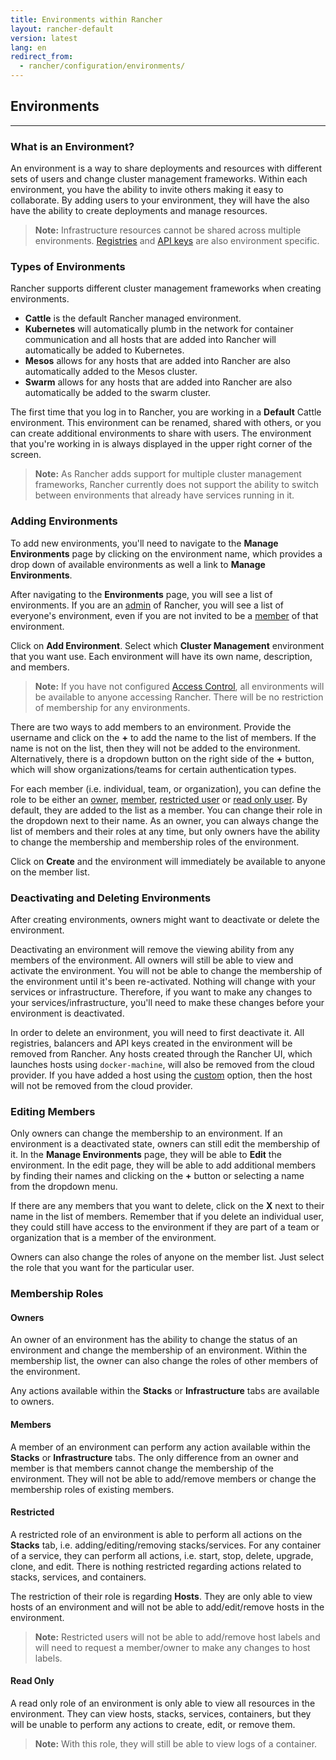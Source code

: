 ```yaml
---
title: Environments within Rancher
layout: rancher-default
version: latest
lang: en
redirect_from:
  - rancher/configuration/environments/
---
```


## Environments
---

### What is an Environment?

An environment is a way to share deployments and resources with different sets of users and change cluster management frameworks. Within each environment, you have the ability to invite others making it easy to collaborate. By adding users to your environment, they will have the also have the ability to create deployments and manage resources. 

> **Note:** Infrastructure resources cannot be shared across multiple environments. [Registries]({{site.baseurl}}/rancher/{{page.version}}/{{page.lang}}/configuration/registries/) and [API keys]({{site.baseurl}}/rancher/{{page.version}}/{{page.lang}}/configuration/api-keys/) are also environment specific.  

### Types of Environments 

Rancher supports different cluster management frameworks when creating environments. 

* **Cattle** is the default Rancher managed environment. 
* **Kubernetes** will automatically plumb in the network for container communication and all hosts that are added into Rancher will automatically be added to Kubernetes.
* **Mesos** allows for any hosts that are added into Rancher are also automatically added to the Mesos cluster.
* **Swarm** allows for any hosts that are added into Rancher are also automatically be added to the swarm cluster.

The first time that you log in to Rancher, you are working in a **Default** Cattle environment. This environment can be renamed, shared with others, or you can create additional environments to share with users. The environment that you're working in is always displayed in the upper right corner of the screen.

> **Note:** As Rancher adds support for multiple cluster management frameworks, Rancher currently does not support the ability to switch between environments that already have services running in it. 

### Adding Environments

To add new environments, you'll need to navigate to the **Manage Environments** page by clicking on the environment name, which provides a drop down of available environments as well a link to **Manage Environments**.

After navigating to the **Environments** page, you will see a list of environments. If you are an [admin]({{site.baseurl}}/rancher/{{page.version}}/{{page.lang}}/configuration/accounts/#admin) of Rancher, you will see a list of everyone's environment, even if you are not invited to be a [member]({{site.baseurl}}/rancher/{{page.version}}/{{page.lang}}/configuration/environments/#membership-roles) of that environment. 

Click on **Add Environment**. Select which **Cluster Management** environment that you want use. Each environment will have its own name, description, and members. 

> **Note:** If you have not configured [Access Control]({{site.baseurl}}/rancher/{{page.version}}/{{page.lang}}/configuration/access-control/), all environments will be available to anyone accessing Rancher. There will be no restriction of membership for any environments.

There are two ways to add members to an environment. Provide the username and click on the **+** to add the name to the list of members. If the name is not on the list, then they will not be added to the environment. Alternatively, there is a dropdown button on the right side of the **+** button, which will show organizations/teams for certain authentication types. 

For each member (i.e. individual, team, or organization), you can define the role to be either an [owner]({{site.baseurl}}/rancher/{{page.version}}/{{page.lang}}/configuration/environments/#owners), [member]({{site.baseurl}}/rancher/{{page.version}}/{{page.lang}}/configuration/environments/#members), [restricted user]({{site.baseurl}}/rancher/{{page.version}}/{{page.lang}}/configuration/environments/#restricted) or [read only user]({{site.baseurl}}/rancher/{{page.version}}/{{page.lang}}/configuration/environments/#read-only). By default, they are added to the list as a member. You can change their role in the dropdown next to their name. As an owner, you can always change the list of members and their roles at any time, but only owners have the ability to change the membership and membership roles of the environment.

Click on **Create** and the environment will immediately be available to anyone on the member list.

### Deactivating and Deleting Environments

After creating environments, owners might want to deactivate or delete the environment. 

Deactivating an environment will remove the viewing ability from any members of the environment. All owners will still be able to view and activate the environment. You will not be able to change the membership of the environment until it's been re-activated. Nothing will change with your services or infrastructure. Therefore, if you want to make any changes to your services/infrastructure, you'll need to make these changes before your environment is deactivated.

In order to delete an environment, you will need to first deactivate it. All registries, balancers and API keys created in the environment will be removed from Rancher. Any hosts created through the Rancher UI, which launches hosts using `docker-machine`, will also be removed from the cloud provider. If you have added a host using the [custom]({{site.baseurl}}/rancher/{{page.version}}/{{page.lang}}/rancher-ui/infrastructure/hosts/custom/) option, then the host will not be removed from the cloud provider.

### Editing Members

Only owners can change the membership to an environment. If an environment is a deactivated state, owners can still edit the membership of it. In the **Manage Environments** page, they will be able to **Edit** the environment. In the edit page, they will be able to add additional members by finding their names and clicking on the **+** button or selecting a name from the dropdown menu. 

If there are any members that you want to delete, click on the **X** next to their name in the list of members. Remember that if you delete an individual user, they could still have access to the environment if they are part of a team or organization that is a member of the environment.  

Owners can also change the roles of anyone on the member list. Just select the role that you want for the particular user.

### Membership Roles 

#### Owners

An owner of an environment has the ability to change the status of an environment and change the membership of an environment. Within the membership list, the owner can also change the roles of other members of the environment. 

Any actions available within the **Stacks** or **Infrastructure** tabs are available to owners. 

#### Members

A member of an environment can perform any action available within the **Stacks** or **Infrastructure** tabs. The only difference from an owner and member is that members cannot change the membership of the environment. They will not be able to add/remove members or change the membership roles of existing members. 

#### Restricted

A restricted role of an environment is able to perform all actions on the **Stacks** tab, i.e. adding/editing/removing stacks/services. For any container of a service, they can perform all actions, i.e. start, stop, delete, upgrade, clone, and edit. There is nothing restricted regarding actions related to stacks, services, and containers. 

The restriction of their role is regarding **Hosts**. They are only able to view hosts of an environment and will not be able to add/edit/remove hosts in the environment.

> **Note:** Restricted users will not be able to add/remove host labels and will need to request a member/owner to make any changes to host labels. 

#### Read Only 

A read only role of an environment is only able to view all resources in the environment. They can view hosts, stacks, services, containers, but they will be unable to perform any actions to create, edit, or remove them. 

> **Note:** With this role, they will still be able to view logs of a container.




